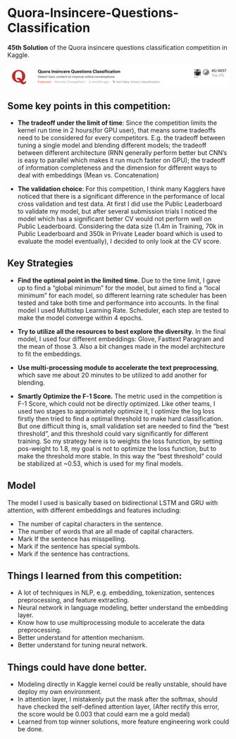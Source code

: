 # Quora-Insincere-Questions-Classification
**45th Solution** of the Quora insincere questions classification competition in Kaggle.



![rank](img/rank.png)

<!--Finally this 2-month journey has finished, this is actually my first Kaggle competition I attend end to end. So excited to got the rank 45th and my first medal in Kaggle! 

I just try to write down all the timeline and procedures I followed in this journey, and organize all things I’ve learned from this competition.-->

## Some key points in this competition:
 -  **The tradeoff  under the limit of time**: Since the competition limits the kernel run time in 2 hours(for GPU user), that means some tradeoffs need to be considered for every competitors. E.g. the tradeoff between tuning a single model and blending different models; the tradeoff between different architecture (RNN generally perform better but CNN’s is easy to parallel which makes it run much faster on GPU); the tradeoff of information completeness and the dimension for different ways to deal with embeddings (Mean vs. Concatenation)
 
 - **The validation choice**: For this competition, I think many Kagglers have noticed that there is a significant difference in the performance of local cross validation and test data. At first I did use the Public Leaderboard to validate my model, but after several submission trials I noticed the model which has a significant better CV would not perform well on Public Leaderboard. Considering the data size (1.4m in Training, 70k in Public Leaderboard and 350k in Private Leader board which is used to evaluate the model eventually), I decided to only look at the CV score.

## Key Strategies
- **Find the optimal point in the limited time.** Due to the time limit, I gave up to find a “global minimum” for the model, but aimed to find a “local minimum” for each model, so different learning rate scheduler has been tested and take both time and performance into accounts. In the final model I used Multistep Learning Rate. Scheduler, each step are tested to make the model converge within 4 epochs.

- **Try to utilize all the resources to best explore the diversity.** In the final model, I used four different embeddings: Glove, Fasttext Paragram and the mean of those 3. Also a bit changes made in the model architecture to fit the embeddings.
- **Use multi-processing module to accelerate the text preprocessing**, which save me about 20 minutes to be utilized to add another for blending.
- **Smartly Optimize the F-1 Score.** The metric used in the competition is F-1 Score, which could not be directly optimized. Like other teams, I used two stages to approximately optimize it, I optimize the log loss firstly then tried to find a optimal threshold to make hard classification. But one difficult thing is, small validation set are needed to find the “best threshold”, and this threshold could vary significantly for different training. So my strategy here is to weights the loss function, by setting pos-weight to 1.8, my goal is not to optimize the loss function, but to make the threshold more stable. In this way the “best threshold” could be stabilized at ~0.53, which is used for my final models.


## Model
The model I used is basically based on bidirectional LSTM and GRU with attention, with different embeddings and features including:

-  The number of capital characters in the sentence.
-  The number of words that are all made of capital characters.
-  Mark If the sentence has misspelling.
-  Mark if the sentence has special symbols.
-  Mark if the sentence has contractions.



## Things I learned from this competition:

* A lot of techniques in NLP, e.g. embedding, tokenization, sentences preprocessing, and feature extracting.
* Neural network in language modeling, better understand the embedding layer.
* Know how to use multiprocessing module to accelerate the data preprocessing.
* Better understand for attention mechanism.
* Better understand for tuning neural network.


## Things could have done better.

* Modeling directly in Kaggle kernel could be really unstable, should have deploy my own environment.
* In attention layer, I mistakenly put the mask after the softmax, should have checked the self-defined attention layer, (After rectify this error, the score would be 0.003 that could earn me a gold medal)
* Learned from top winner solutions, more feature engineering work could be done.